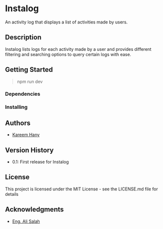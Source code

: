 # Instalog

An activity log that displays a list of activities made by users.

## Description

Instalog lists logs for each activity made by a user and provides different filtering and searching options to query certain logs with ease.

## Getting Started

> npm run dev

### Dependencies

### Installing

## Authors

- [Kareem Hany](https://www.linkedin.com/in/kareem-ghorab/)

## Version History

- 0.1: First release for Instalog

## License

This project is licensed under the MIT License - see the LICENSE.md file for details

## Acknowledgments

- [Eng. Ali Salah](https://twitter.com/alisalahio)
